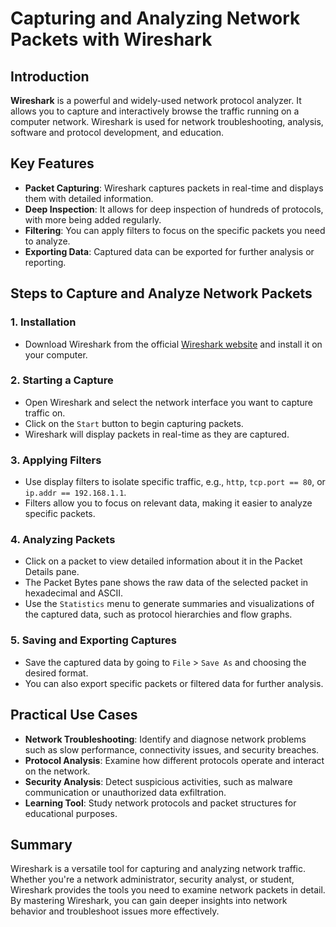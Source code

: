 # Capturing and Analyzing Network Packets with Wireshark

## Introduction

**Wireshark** is a powerful and widely-used network protocol analyzer. It allows you to capture and interactively browse the traffic running on a computer network. Wireshark is used for network troubleshooting, analysis, software and protocol development, and education.

## Key Features
- **Packet Capturing**: Wireshark captures packets in real-time and displays them with detailed information.
- **Deep Inspection**: It allows for deep inspection of hundreds of protocols, with more being added regularly.
- **Filtering**: You can apply filters to focus on the specific packets you need to analyze.
- **Exporting Data**: Captured data can be exported for further analysis or reporting.

## Steps to Capture and Analyze Network Packets

### 1. **Installation**
   - Download Wireshark from the official [Wireshark website](https://www.wireshark.org/download.html) and install it on your computer.

### 2. **Starting a Capture**
   - Open Wireshark and select the network interface you want to capture traffic on.
   - Click on the `Start` button to begin capturing packets.
   - Wireshark will display packets in real-time as they are captured.

### 3. **Applying Filters**
   - Use display filters to isolate specific traffic, e.g., `http`, `tcp.port == 80`, or `ip.addr == 192.168.1.1`.
   - Filters allow you to focus on relevant data, making it easier to analyze specific packets.

### 4. **Analyzing Packets**
   - Click on a packet to view detailed information about it in the Packet Details pane.
   - The Packet Bytes pane shows the raw data of the selected packet in hexadecimal and ASCII.
   - Use the `Statistics` menu to generate summaries and visualizations of the captured data, such as protocol hierarchies and flow graphs.

### 5. **Saving and Exporting Captures**
   - Save the captured data by going to `File` > `Save As` and choosing the desired format.
   - You can also export specific packets or filtered data for further analysis.

## Practical Use Cases
- **Network Troubleshooting**: Identify and diagnose network problems such as slow performance, connectivity issues, and security breaches.
- **Protocol Analysis**: Examine how different protocols operate and interact on the network.
- **Security Analysis**: Detect suspicious activities, such as malware communication or unauthorized data exfiltration.
- **Learning Tool**: Study network protocols and packet structures for educational purposes.

## Summary

Wireshark is a versatile tool for capturing and analyzing network traffic. Whether you're a network administrator, security analyst, or student, Wireshark provides the tools you need to examine network packets in detail. By mastering Wireshark, you can gain deeper insights into network behavior and troubleshoot issues more effectively.
